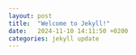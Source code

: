 ```yaml
---
layout: post
title:  "Welcome to Jekyll!"
date:   2024-11-10 14:11:50 +0200
categories: jekyll update
---
```

